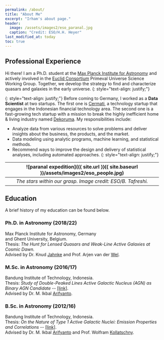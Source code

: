 ```yaml
---
permalink: /about/
title: "About Me"
excerpt: "Irham's about page."
header:
  image: /assets/images2/eso_paranal.jpg
  caption: "Credit: ESO/H.H. Heyer"
last_modified_at: today
toc: true
---
```


## Professional Experience

Hi there! I am a Ph.D. student at the [Max Planck Institute for Astronomy](http://www.mpia.de/en) and actively involved in the [Euclid Consortium](https://www.euclid-ec.org/) Primeval Universe Science Working Group. 
Together, we develop the strategy to find and characterize quasars and galaxies in the early universe.
{: style="text-align: justify;"}

{: style="text-align: justify;"}
Before coming to Germany, I worked as a **Data Scientist** at two startups. The first one is [Cermati](https://www.cermati.com/tentang-cermati), a technology startup that engages in the Indonesian financial technology area. The second one is a fast-growing tech startup with a mission to break the highly inefficient home & living industry named [Dekoruma](https://www.dekoruma.com/artikel/2650/about-us). My responsibilities include:
* Analyze data from various resources to solve problems and deliver insights about the business, the products, and the market.
* Data modeling using analytic programs, machine learning, and statistical methods.
* Recommend ways to improve the design and delivery of statistical analyses, including automated approaches.
{: style="text-align: justify;"}

| ![paranal expedition]({{ site.url }}{{ site.baseurl }}/assets/images2/eso_people.jpg) | 
|:--:| 
| *The stars within our grasp. Image credit: ESO/B. Tafreshi.* |


## Education
A brief history of my education can be found below.

### Ph.D. in Astronomy (2018/22)
Max Planck Institute for Astronomy, Germany \
and Ghent University, Belgium. \
Thesis: *The Hunt for Lensed Quasars and Weak-Line Active Galaxies at Cosmic Dawn.* \
Advised by Dr. Knud [Jahnke](https://www.mpia.de/homes/jahnke/) and Prof. Arjen van der [Wel](https://users.ugent.be/~avdrwel/).

### M.Sc. in Astronomy (2016/17)
Bandung Institute of Technology, Indonesia. \
Thesis: *Study of Double-Peaked Lines Active Galactic Nucleus (AGN) as Binary AGN Candidate* -- [[link]](https://www.researchgate.net/publication/320056967_Study_of_Double-Peaked_Emission_Lines_AGN_as_Binary_AGN_Candidate). \
Advised by Dr. M. Ikbal [Arifyanto](https://www.itb.ac.id/staff/view/mochamad-ikbal-arifyanto-see).

### B.Sc. in Astronomy (2012/16)
Bandung Institute of Technology, Indonesia. \
Thesis: *On the Nature of Type 1 Active Galactic Nuclei: Emission Properties and Correlations* -- [[link]](https://www.researchgate.net/publication/306344484_On_the_Nature_of_Type_1_AGN_Emission_Properties_and_Correlations). \
Advised by Dr. M. Ikbal [Arifyanto](https://www.itb.ac.id/staff/view/mochamad-ikbal-arifyanto-see) and Prof. Wolfram [Kollatschny](https://www.astro.physik.uni-goettingen.de/~wkollat/).